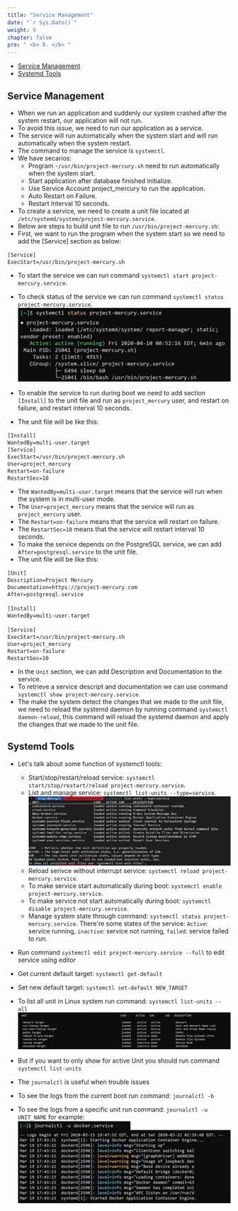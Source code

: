 ```yaml
---
title: "Service Management"
date: "`r Sys.Date()`"
weight: 9
chapter: false
pre: " <b> 9. </b> "
---
```


- [Service Management](#service-management)
- [Systemd Tools](#systemd-tools)

## Service Management
- When we run an application and suddenly our system crashed after the system restart, our application will not run.
- To avoid this issue, we need to run our application as a service.
- The service will run automatically when the system start and will run automatically when the system restart.
- The command to manage the service is `systemctl`.
- We have secarios: 
  - Program -`/usr/bin/project-mercury.sh` need to run automatically when the system start.
  - Start application after database finished initialize.
  - Use Service Account project_mercury to run the application.
  - Auto Restart on Failure.
  - Restart Interval 10 seconds.
- To create a service, we need to create a unit file located at `/etc/systemd/system/project-mercury.service`.
- Below are steps to build unit file to run `/usr/bin/project-mercury.sh`:
- First, we want to run the program when the system start so we need to add the [Service] section as below:
```
[Service]
ExecStart=/usr/bin/project-mercury.sh
```

- To start the service we can run command `systemctl start project-mercury.service`.
- To check status of the service we can run command `systemctl status project-mercury.service`.
![Checking Service Status](images/_index.png)

- To enable the service to run during boot we need to add section `[Install]` to the unit file and run as `project_mercury` user, and restart on failure, and restart interval 10 seconds.
- The unit file will be like this:
```
[Install]
WantedBy=multi-user.target
[Service]
ExecStart=/usr/bin/project-mercury.sh
User=project_mercury
Restart=on-failure
RestartSec=10
```
- The `WantedBy=multi-user.target` means that the service will run when the system is in multi-user mode.
- The `User=project_mercury` means that the service will run as `project_mercury` user.
- The `Restart=on-failure` means that the service will restart on failure.
- The `RestartSec=10` means that the service will restart interval 10 seconds.
- To make the service depends on the PostgreSQL service, we can add `After=postgresql.service` to the unit file.
- The unit file will be like this:
```
[Unit]
Description=Project Mercury
Documentation=https://project-mercury.com
After=postgresql.service

[Install]
WantedBy=multi-user.target

[Service]
ExecStart=/usr/bin/project-mercury.sh
User=project_mercury
Restart=on-failure
RestartSec=10
```
- In the `Unit` section, we can add Description and Documentation to the service.
- To retrieve a service descript and documentation we can use command `systemctl show project-mercury.service`.
- The make the system detect the changes that we made to the unit file, we need to reload the systemd daemon by running command `systemctl daemon-reload`, this command will reload the systemd daemon and apply the changes that we made to the unit file.

## Systemd Tools
- Let's talk about some function of systemctl tools: 
  - Start/stop/restart/reload service: `systemctl start/stop/restart/reload project-mercury.service`.
  - List and manage service: `systemctl list-units --type=service`.
    ![alt text](images/_index-1.png)
  - Reload serivce without interrupt service: `systemctl reload project-mercury.service`.
  - To make service start automatically during boot: `systemctl enable project-mercury.service`.
  - To make service not start automatically during boot: `systemctl disable project-mercury.service`.
  - Manage system state through command: `systemctl status project-mercury.service`. There're some states of the service: `Active`: service running, `inactive`: service not running, `failed`: service failed to run.
- Run command `systemctl edit project-mercury.service --full` to edit service using editor
- Get current default target: `systemctl get-default`
- Set new default target: `systemctl set-default NEW_TARGET`
- To list all unit in Linux system run command: `systemctl list-units --all`
![image.png](images/_index-2.png)

- But if you want to only show for active Unit you should run command `systemctl list-units`
- The `journalctl` is useful when trouble issues
- To see the logs from the current boot run command: `journalctl -b`
- To see the logs from a specific unit run command: `journalctl -u UNIT_NAME` for example:
![image.png](images/_index-3.png)